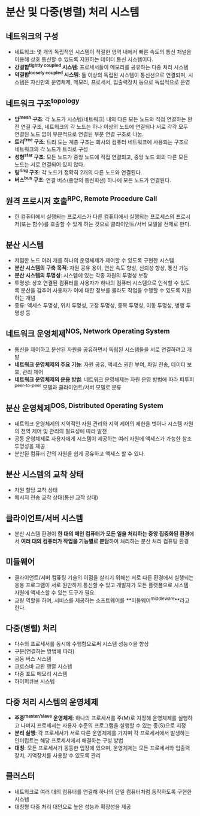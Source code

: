 # 분산 및 다중(병렬) 처리 시스템  

## 네트워크의 구성  

- 네트워크: 몇 개의 독립적인 시스템이 적절한 영역 내에서 빠른 속도의 통신 채널을 이용해 상호 통신할 수 있도록 지원하는 데이터 통신 시스템이다.    
- **강결합<sup>tightly coupled</sup> 시스템**: 프로세서들이 메모리를 공유하는 다중 처리 시스템  
- **약결합<sup>loosely coupled</sup> 시스템**: 둘 이상의 독립된 시스템이 통신선으로 연결되며, 시스템은 자신만의 운영체제, 메모리, 프로세서, 입출력장치 등으로 독립적으로 운영  

## 네트워크 구조<sup>topology</sup>

- **망<sup>mesh</sup> 구조**: 각 노드가 시스템(네트워크) 내의 다른 모든 노드와 직접 연결하는 완전 연결 구조, 네트워크의 각 노드는 하나 이상의 노드에 연결되나 서로 각각 모두 연결된 노드 없이 부분적으로 연결된 부분 연결 구조로 나눔.  
- **트리<sup>tree</sup> 구조**: 트리 도는 계층 구조는 회사의 컴퓨터 네트워크에 사용되는 구조로 네트워크의 각 노드가 트리로 구성  
- **성형<sup>star</sup> 구조**: 모든 노드가 중앙 노드에 직접 연결되고, 중앙 노드 외의 다른 모든 노드는 서로 연결되어 있지 않다.  
- **링<sup>ring</sup> 구조**: 각 노드가 정확히 2개의 다른 노드와 연결된다.  
- **버스<sup>bus</sup> 구조**: 연결 버스(중앙의 통신회선) 하나에 모든 노드가 연결된다.  

## 원격 프로시저 호출<sup>RPC, Remote Procedure Call</sup>  
- 한 컴퓨터에서 실행되는 프로세스가 다른 컴퓨터에서 실행되는 프로세스의 프로시저(또는 함수)를 호출할 수 있게 하는 것으로 클라이언트/서버 모델을 전제로 한다.   

## 분산 시스템  

- 저렴한 노드 여러 개를 하나의 운영체제가 제어할 수 있도록 구현한 시스템  
- **분산 시스템의 구축 목적**: 자원 공유 용이, 연산 속도 향상, 신뢰성 향상, 통신 가능  
- **분산 시스템의 투명성**: 시스템에 있는 각종 자원의 투명성 보장  
 - 투명성: 상호 연결된 컴퓨터를 사용자가 하나의 컴퓨터 시스템으로 인식할 수 있도록 분산을 감추어 사용자가 이에 대한 정보를 몰라도 작업을 수행할 수 있도록 지원하는 개념  
 - 종류: 액세스 투명성, 위치 투명성, 고장 투명성, 중복 투명성, 이동 투명성, 병행 투명성 등  

## 네트워크 운영체제<sup>NOS, Network Operating System</sup>  
- 통신을 제어하고 분산된 자원을 공유하면서 독립된 시스템들을 서로 연결하려고 개발  
- **네트워크 운영체제의 주요 기능**: 자원 공유, 액세스 권한 부여, 파일 전송, 데이터 보호, 관리 제어  
- **네트워크 운영체제의 운용 방법**: 네트워크 운영체제는 자원 운영 방법에 따라 피투피<sup>peer-to-peer</sup> 모델과 클라이언트/서버 모델로 분류  

## 분산 운영체제<sup>DOS, Distributed Operating System</sup>  
- 네트워크 운영체제의 지역적인 자원 관리와 지역 제어의 제한을 벗어나 시스템 자원의 전역 제어 및 관리의 필요성에 따라 발전  
- 공동 운영체제로 사용자에게 시스템이 제공하는 여러 자원에 액세스가 가능한 참조 투명성을 제공  
- 분산된 컴퓨터 간의 자원을 쉽게 공유하고 액세스 할 수 있다.  

## 분산 시스템의 교착 상태  
- 자원 할당 교착 상태  
- 메시지 전송 교착 상태(통신 교착 상태)  

## 클라이언트/서버 시스템  
- 분산 시스템 환경이 **한 대의 메인 컴퓨터가 모든 일을 처리하는 중앙 집중화된 환경**에서 **여러 대의 컴퓨터가 작업을 기능별로 분담**하여 처리하는 분산 처리 컴퓨팅 환경  

## 미들웨어  
- 클라이언트/서버 컴퓨팅 기술의 이점을 살리기 위해선 서로 다른 환경에서 실행되는 응용 프로그램이 서로 원만하게 통신할 수 있고 개발자가 모든 플랫폼으로 시스템 자원에 액세스할 수 있는 도구가 필요.  
- 교량 역할을 하며, 서비스를 제공하는 소프트웨어를 **미들웨어<sup>middleware</sup>**라고 한다.  

## 다중(병렬) 처리  
- 다수의 프로세서를 동시에 수행함으로써 시스템 성능ㅇ을 향상  
- 구분(연결하는 방법에 따라)    
 - 공동 버스 시스템  
 - 크로스바 교환 행렬 시스템  
 - 다중 포트 메모리 시스템  
 - 하이퍼큐브 시스템  

## 다중 처리 시스템의 운영체제  

- **주종<sup>master/slave</sup> 운영체제**: 하나의 프로세서를 주(M)로 지정해 운영체제를 실행하고 나머지 프로세서는 사용자 수준의 프로그램을 실행할 수 있는 종(S)으로 지정  
- **분리 실행**: 각 프로세서가 서로 다른 운영체제를 가지며 각 프로세서에서 발생하는 인터럽트는 해당 프로세서에서 해결하는 구성 방법  
- **대칭**: 모든 프로세서가 동등한 입장에 있으며, 운영체제는 모든 프로세서와 입출력장치, 기억장치를 사용할 수 있도록 관리  

## 클러스터  
- 네트워크로 여러 대의 컴퓨터를 연결해 하나의 단일 컴퓨터처럼 동작하도록 구현한 시스템  
- 대칭형 다중 처리 대안으로 높은 성능과 확장성을 제공  
